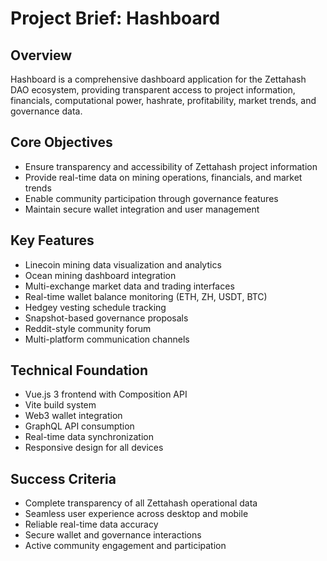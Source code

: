 # Project Brief: Hashboard

## Overview
Hashboard is a comprehensive dashboard application for the Zettahash DAO ecosystem, providing transparent access to project information, financials, computational power, hashrate, profitability, market trends, and governance data.

## Core Objectives
- Ensure transparency and accessibility of Zettahash project information
- Provide real-time data on mining operations, financials, and market trends
- Enable community participation through governance features
- Maintain secure wallet integration and user management

## Key Features
- Linecoin mining data visualization and analytics
- Ocean mining dashboard integration
- Multi-exchange market data and trading interfaces
- Real-time wallet balance monitoring (ETH, ZH, USDT, BTC)
- Hedgey vesting schedule tracking
- Snapshot-based governance proposals
- Reddit-style community forum
- Multi-platform communication channels

## Technical Foundation
- Vue.js 3 frontend with Composition API
- Vite build system
- Web3 wallet integration
- GraphQL API consumption
- Real-time data synchronization
- Responsive design for all devices

## Success Criteria
- Complete transparency of all Zettahash operational data
- Seamless user experience across desktop and mobile
- Reliable real-time data accuracy
- Secure wallet and governance interactions
- Active community engagement and participation
